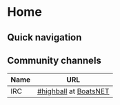# Home

## Quick navigation

## Community channels

| Name | URL                                                                                          |
| ---- | -------------------------------------------------------------------------------------------- |
| IRC  | [#highball](ircs://irc.nishi.boats:6697/#highball) at [BoatsNET](https://nishi.boats/newirc) |
